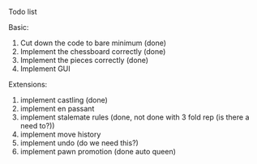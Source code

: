 Todo list

Basic:
1. Cut down the code to bare minimum (done)
2. Implement the chessboard correctly (done)
3. Implement the pieces correctly (done)
4. Implement GUI


Extensions:
1. implement castling (done)
2. implement en passant
3. implement stalemate rules (done, not done with 3 fold rep (is there a need to?))
4. implement move history
5. implement undo (do we need this?)
6. implement pawn promotion (done auto queen)
